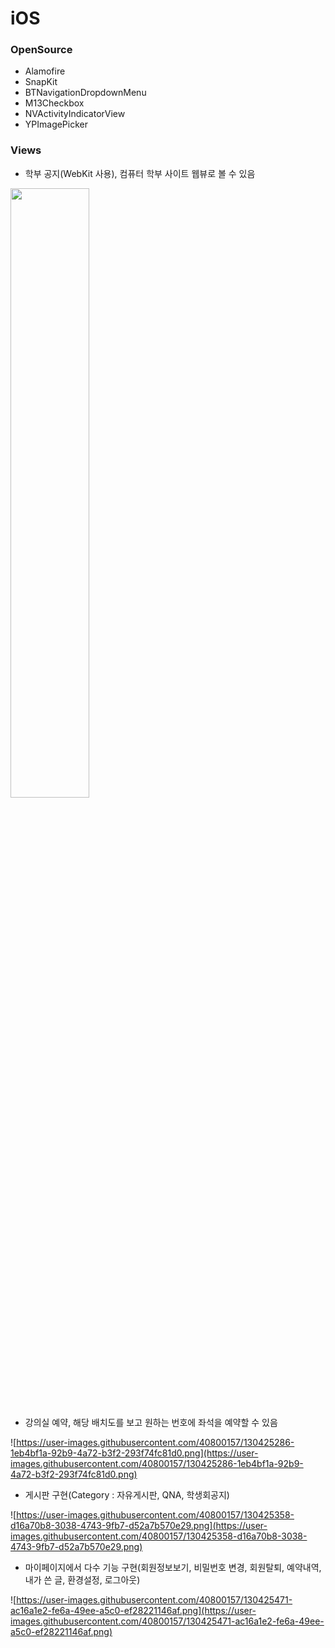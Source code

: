 # iOS

### OpenSource

- Alamofire
- SnapKit
- BTNavigationDropdownMenu
- M13Checkbox
- NVActivityIndicatorView
- YPImagePicker

### Views

- 학부 공지(WebKit 사용), 컴퓨터 학부 사이트 웹뷰로 볼 수 있음


<img src = "https://user-images.githubusercontent.com/40800157/130425210-1bc31c58-33fa-4730-849a-0d04a4a81744.png" width="50%" height="50%">

- 강의실 예약, 해당 배치도를 보고 원하는 번호에 좌석을 예약할 수 있음

![https://user-images.githubusercontent.com/40800157/130425286-1eb4bf1a-92b9-4a72-b3f2-293f74fc81d0.png](https://user-images.githubusercontent.com/40800157/130425286-1eb4bf1a-92b9-4a72-b3f2-293f74fc81d0.png)

- 게시판 구현(Category : 자유게시판, QNA, 학생회공지)

![https://user-images.githubusercontent.com/40800157/130425358-d16a70b8-3038-4743-9fb7-d52a7b570e29.png](https://user-images.githubusercontent.com/40800157/130425358-d16a70b8-3038-4743-9fb7-d52a7b570e29.png)

- 마이페이지에서 다수 기능 구현(회원정보보기, 비밀번호 변경, 회원탈퇴, 예약내역, 내가 쓴 글, 환경설정, 로그아웃)

![https://user-images.githubusercontent.com/40800157/130425471-ac16a1e2-fe6a-49ee-a5c0-ef28221146af.png](https://user-images.githubusercontent.com/40800157/130425471-ac16a1e2-fe6a-49ee-a5c0-ef28221146af.png)
